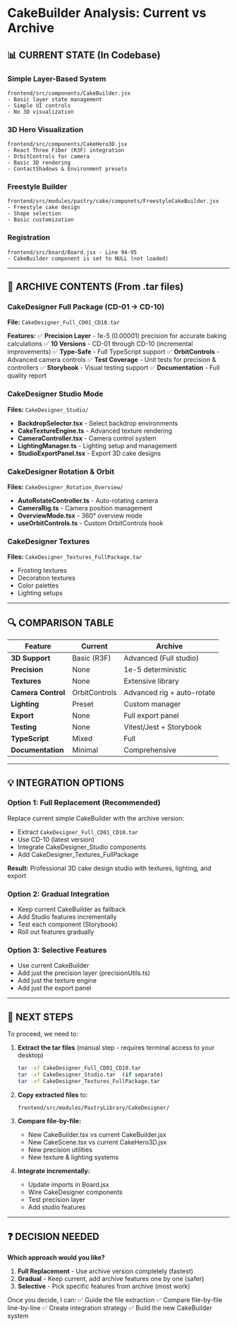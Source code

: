# CakeBuilder Analysis: Current vs Archive

## 📊 CURRENT STATE (In Codebase)

### Simple Layer-Based System
```
frontend/src/components/CakeBuilder.jsx
- Basic layer state management
- Simple UI controls
- No 3D visualization
```

### 3D Hero Visualization
```
frontend/src/components/CakeHero3D.jsx
- React Three Fiber (R3F) integration
- OrbitControls for camera
- Basic 3D rendering
- ContactShadows & Environment presets
```

### Freestyle Builder
```
frontend/src/modules/pastry/cake/componets/FreestyleCakeBuilder.jsx
- Freestyle cake design
- Shape selection
- Basic customization
```

### Registration
```
frontend/src/board/Board.jsx - Line 94-95
- CakeBuilder component is set to NULL (not loaded)
```

---

## 🎁 ARCHIVE CONTENTS (From .tar files)

### CakeDesigner Full Package (CD-01 → CD-10)
**File:** `CakeDesigner_Full_CD01_CD10.tar`

**Features:**
✅ **Precision Layer** - 1e-5 (0.00001) precision for accurate baking calculations
✅ **10 Versions** - CD-01 through CD-10 (incremental improvements)
✅ **Type-Safe** - Full TypeScript support
✅ **OrbitControls** - Advanced camera controls
✅ **Test Coverage** - Unit tests for precision & controllers
✅ **Storybook** - Visual testing support
✅ **Documentation** - Full quality report

### CakeDesigner Studio Mode
**Files:** `CakeDesigner_Studio/`
- **BackdropSelector.tsx** - Select backdrop environments
- **CakeTextureEngine.ts** - Advanced texture rendering
- **CameraController.tsx** - Camera control system
- **LightingManager.ts** - Lighting setup and management
- **StudioExportPanel.tsx** - Export 3D cake designs

### CakeDesigner Rotation & Orbit
**Files:** `CakeDesigner_Rotation_Overview/`
- **AutoRotateController.ts** - Auto-rotating camera
- **CameraRig.ts** - Camera position management
- **OverviewMode.tsx** - 360° overview mode
- **useOrbitControls.ts** - Custom OrbitControls hook

### CakeDesigner Textures
**Files:** `CakeDesigner_Textures_FullPackage.tar`
- Frosting textures
- Decoration textures
- Color palettes
- Lighting setups

---

## 🔍 COMPARISON TABLE

| Feature | Current | Archive |
|---------|---------|---------|
| **3D Support** | Basic (R3F) | Advanced (Full studio) |
| **Precision** | None | 1e-5 deterministic |
| **Textures** | None | Extensive library |
| **Camera Control** | OrbitControls | Advanced rig + auto-rotate |
| **Lighting** | Preset | Custom manager |
| **Export** | None | Full export panel |
| **Testing** | None | Vitest/Jest + Storybook |
| **TypeScript** | Mixed | Full |
| **Documentation** | Minimal | Comprehensive |

---

## 💡 INTEGRATION OPTIONS

### Option 1: **Full Replacement** (Recommended)
Replace current simple CakeBuilder with the archive version:
- Extract `CakeDesigner_Full_CD01_CD10.tar`
- Use CD-10 (latest version)
- Integrate CakeDesigner_Studio components
- Add CakeDesigner_Textures_FullPackage

**Result:** Professional 3D cake design studio with textures, lighting, and export

### Option 2: **Gradual Integration**
- Keep current CakeBuilder as fallback
- Add Studio features incrementally
- Test each component (Storybook)
- Roll out features gradually

### Option 3: **Selective Features**
- Use current CakeBuilder
- Add just the precision layer (precisionUtils.ts)
- Add just the texture engine
- Add just the export panel

---

## 🚀 NEXT STEPS

To proceed, we need to:

1. **Extract the tar files** (manual step - requires terminal access to your desktop)
   ```bash
   tar -xf CakeDesigner_Full_CD01_CD10.tar
   tar -xf CakeDesigner_Studio.tar  (if separate)
   tar -xf CakeDesigner_Textures_FullPackage.tar
   ```

2. **Copy extracted files** to:
   ```
   frontend/src/modules/PastryLibrary/CakeDesigner/
   ```

3. **Compare file-by-file:**
   - New CakeBuilder.tsx vs current CakeBuilder.jsx
   - New CakeScene.tsx vs current CakeHero3D.jsx
   - New precision utilities
   - New texture & lighting systems

4. **Integrate incrementally:**
   - Update imports in Board.jsx
   - Wire CakeDesigner components
   - Test precision layer
   - Add studio features

---

## ❓ DECISION NEEDED

**Which approach would you like?**

1. **Full Replacement** - Use archive version completely (fastest)
2. **Gradual** - Keep current, add archive features one by one (safer)
3. **Selective** - Pick specific features from archive (most work)

Once you decide, I can:
✅ Guide the file extraction
✅ Compare file-by-file line-by-line
✅ Create integration strategy
✅ Build the new CakeBuilder system
